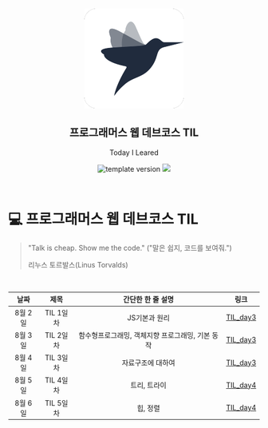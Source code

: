 <br/>
<p align="middle" >
  <img width="200px;" src="./src/images/prgms-logo.png"/>
</p>
<h2 align="middle">프로그래머스 웹 데브코스 TIL</h2>
<p align="middle">Today I Leared</p>
<p align="middle">
  <img src="https://img.shields.io/badge/version-1.0.0-blue?style=flat-square" alt="template version"/>
  <img src="https://img.shields.io/badge/language-md-md.svg?style=flat-square"/>
</p>

<p align="middle">
  <!-- <a href="#">☕ 블로그 링크</a> -->  
</p>

<br/>

# 💻 프로그래머스 웹 데브코스 TIL

> "Talk is cheap. Show me the code."
> ("말은 쉽지, 코드를 보여줘.")
>
> 리누스 토르발스(Linus Torvalds)

<br/>

|  날짜   |   제목    |                간단한 한 줄 설명                 |                        링크                         |
| :-----: | :-------: | :----------------------------------------------: | :-------------------------------------------------: |
| 8월 2일 | TIL 1일차 |                  JS기본과 원리                   | [TIL_day3](https://sunjae95.github.io/posts/TIL_1/) |
| 8월 3일 | TIL 2일차 | 함수형프로그래밍, 객체지향 프로그래밍, 기본 동작 | [TIL_day3](https://sunjae95.github.io/posts/TIL_2/) |
| 8월 4일 | TIL 3일차 |                자료구조에 대하여                 | [TIL_day3](https://sunjae95.github.io/posts/TIL_3/) |
| 8월 5일 | TIL 4일차 |                   트리, 트라이                   | [TIL_day4](https://sunjae95.github.io/posts/TIL_4/) |
| 8월 6일 | TIL 5일차 |                     힙, 정렬                     | [TIL_day4](https://sunjae95.github.io/posts/TIL_5/) |
